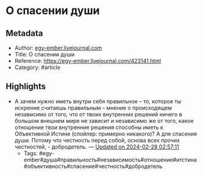 # О спасении души

## Metadata
- Author: [egy-ember.livejournal.com]()
- Title: О спасении души
- Reference: https://egy-ember.livejournal.com/423141.html
- Category: #article

## Highlights
- А зачем нужно иметь внутри себя правильное – то, которое ты искренне считаешь правильным – мнение о происходящем независимо от того, что от твоих внутренних решений ничего в большом внешнем мире не зависит и независимо же от того, какое отношение твои внутренние решения способны иметь к Объективной Истине (спойлер: примерно никакого)?
А для спасения души.
Потому что честность перед собой, основа всех прочих честностей, - добродетель. — [Updated on 2024-02-28 02:57:11](https://hyp.is/7E868tXLEe6gWFt1G7NY9Q/egy-ember.livejournal.com/423141.html)
   - Tags: #egy-ember#душа#правильность#независимость#отношение#итстина#объективность#спасение#честность#добродетель

